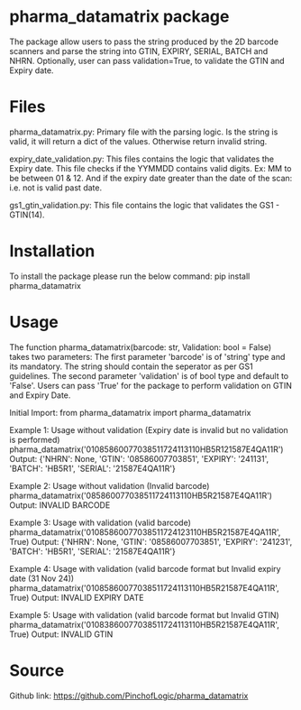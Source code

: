 # pharma_datamatrix package
The package allow users to pass the string produced by the 2D barcode scanners and parse the string into GTIN, EXPIRY, SERIAL, BATCH and NHRN.
Optionally, user can pass validation=True, to validate the GTIN and Expiry date.

# Files
pharma_datamatrix.py: Primary file with the parsing logic. Is the string is valid, it will return a dict of the values. Otherwise return invalid string.

expiry_date_validation.py: This files contains the logic that validates the Expiry date. This file checks if the YYMMDD contains valid digits. Ex: MM to be between 01 & 12. And if the expiry date greater than the date of the scan: i.e. not is valid past date.

gs1_gtin_validation.py: This file contains the logic that validates the GS1 - GTIN(14).

# Installation 
To install the package please run the below command:
pip install pharma_datamatrix

# Usage
The function pharma_datamatrix(barcode: str, Validation: bool = False) takes two parameters:
The first parameter 'barcode' is of 'string' type and its mandatory. The string should contain the <GS> seperator as per GS1 guidelines. 
The second parameter 'validation' is of bool type and default to 'False'. Users can pass 'True' for the package to perform validation on GTIN and Expiry Date. 

Initial Import: 
from pharma_datamatrix import pharma_datamatrix

Example 1: Usage without validation (Expiry date is invalid but no validation is performed)
    pharma_datamatrix('01085860077038511724113110HB5R121587E4QA11R')
Output: {'NHRN': None, 'GTIN': '08586007703851', 'EXPIRY': '241131', 'BATCH': 'HB5R1', 'SERIAL': '21587E4QA11R'}

Example 2: Usage without validation (Invalid barcode)
    pharma_datamatrix('085860077038511724113110HB5R21587E4QA11R')
Output: INVALID BARCODE

Example 3: Usage with validation (valid barcode)
    pharma_datamatrix('01085860077038511724123110HB5R21587E4QA11R', True)
Output: {'NHRN': None, 'GTIN': '08586007703851', 'EXPIRY': '241231', 'BATCH': 'HB5R1', 'SERIAL': '21587E4QA11R'}

Example 4: Usage with validation (valid barcode format but Invalid expiry date (31 Nov 24))
    pharma_datamatrix('01085860077038511724113110HB5R21587E4QA11R', True)
Output: INVALID EXPIRY DATE

Example 5: Usage with validation (valid barcode format but Invalid GTIN)
    pharma_datamatrix('01083860077038511724113110HB5R21587E4QA11R', True)
Output: INVALID GTIN

# Source
Github link: https://github.com/PinchofLogic/pharma_datamatrix

